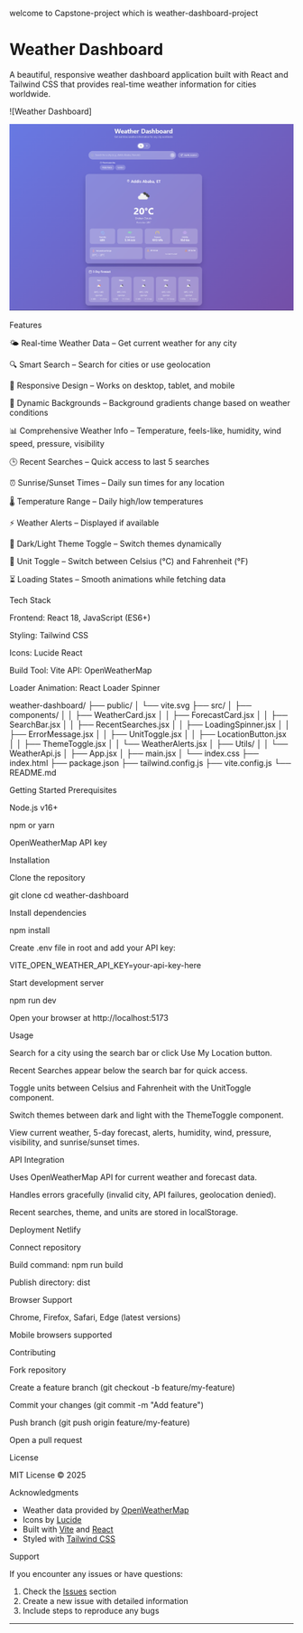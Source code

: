 welcome to Capstone-project which is weather-dashboard-project
# Weather Dashboard

A beautiful, responsive weather dashboard application built with React and Tailwind CSS that provides real-time weather information for cities worldwide.

![Weather Dashboard]

![Weather Dashboard Screenshot](./weather-dashboard-project/src/assets/Dashbord%20.png "Dashboard view")


Features

🌤️ Real-time Weather Data – Get current weather for any city

🔍 Smart Search – Search for cities or use geolocation

📱 Responsive Design – Works on desktop, tablet, and mobile

🎨 Dynamic Backgrounds – Background gradients change based on weather conditions

📊 Comprehensive Weather Info – Temperature, feels-like, humidity, wind speed, pressure, visibility

🕒 Recent Searches – Quick access to last 5 searches

⏰ Sunrise/Sunset Times – Daily sun times for any location

🌡️ Temperature Range – Daily high/low temperatures

⚡ Weather Alerts – Displayed if available

🌙 Dark/Light Theme Toggle – Switch themes dynamically

💨 Unit Toggle – Switch between Celsius (°C) and Fahrenheit (°F)

⏳ Loading States – Smooth animations while fetching data

Tech Stack

Frontend: React 18, JavaScript (ES6+)

Styling: Tailwind CSS

Icons: Lucide React

Build Tool: Vite
API: OpenWeatherMap

Loader Animation: React Loader Spinner

weather-dashboard/
├── public/
│   └── vite.svg
├── src/
│   ├── components/
│   │   ├── WeatherCard.jsx
│   │   ├── ForecastCard.jsx
│   │   ├── SearchBar.jsx
│   │   ├── RecentSearches.jsx
│   │   ├── LoadingSpinner.jsx
│   │   ├── ErrorMessage.jsx
│   │   ├── UnitToggle.jsx
│   │   ├── LocationButton.jsx
│   │   ├── ThemeToggle.jsx
│   │   └── WeatherAlerts.jsx
│   ├── Utils/
│   │   └── WeatherApi.js
│   ├── App.jsx
│   ├── main.jsx
│   └── index.css
├── index.html
├── package.json
├── tailwind.config.js
├── vite.config.js
└── README.md


Getting Started
Prerequisites

Node.js v16+

npm or yarn

OpenWeatherMap API key

Installation

Clone the repository

git clone <repository-url>
cd weather-dashboard


Install dependencies

npm install


Create .env file in root and add your API key:

VITE_OPEN_WEATHER_API_KEY=your-api-key-here


Start development server

npm run dev


Open your browser at http://localhost:5173

Usage

Search for a city using the search bar or click Use My Location button.

Recent Searches appear below the search bar for quick access.

Toggle units between Celsius and Fahrenheit with the UnitToggle component.

Switch themes between dark and light with the ThemeToggle component.

View current weather, 5-day forecast, alerts, humidity, wind, pressure, visibility, and sunrise/sunset times.

API Integration

Uses OpenWeatherMap API for current weather and forecast data.

Handles errors gracefully (invalid city, API failures, geolocation denied).

Recent searches, theme, and units are stored in localStorage.

Deployment
Netlify

Connect repository

Build command: npm run build

Publish directory: dist

Browser Support

Chrome, Firefox, Safari, Edge (latest versions)

Mobile browsers supported

Contributing

Fork repository

Create a feature branch (git checkout -b feature/my-feature)

Commit your changes (git commit -m "Add feature")

Push branch (git push origin feature/my-feature)

Open a pull request

License

MIT License © 2025

Acknowledgments

- Weather data provided by [OpenWeatherMap](https://openweathermap.org/)
- Icons by [Lucide](https://lucide.dev/)
- Built with [Vite](https://vitejs.dev/) and [React](https://reactjs.org/)
- Styled with [Tailwind CSS](https://tailwindcss.com/)

Support

If you encounter any issues or have questions:

1. Check the [Issues](../../issues) section
2. Create a new issue with detailed information
3. Include steps to reproduce any bugs

---
